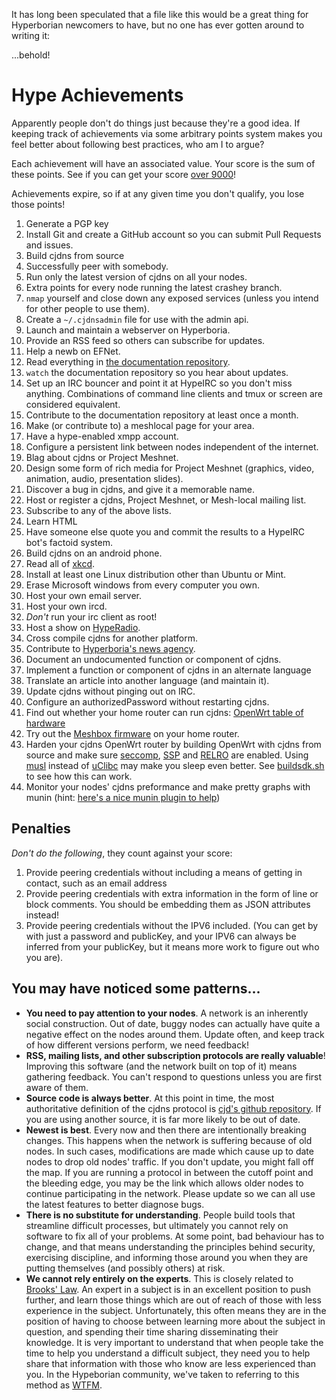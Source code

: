 It has long been speculated that a file like this would be a great thing for Hyperborian newcomers to have, but no one has ever gotten around to writing it:

...behold!

# Hype Achievements

Apparently people don't do things just because they're a good idea. If keeping track of achievements via some arbitrary points system makes you feel better about following best practices, who am I to argue?

Each achievement will have an associated value. Your score is the sum of these points. See if you can get your score [over 9000](http://knowyourmeme.com/memes/its-over-9000)!

Achievements expire, so if at any given time you don't qualify, you lose those points!

1. Generate a PGP key
2. Install Git and create a GitHub account so you can submit Pull Requests and issues.
3. Build cjdns from source
4. Successfully peer with somebody.
5. Run only the latest version of cjdns on all your nodes.
6. Extra points for every node running the latest crashey branch.
7. `nmap` yourself and close down any exposed services (unless you intend for other people to use them).
8. Create a `~/.cjdnsadmin` file for use with the admin api.
9. Launch and maintain a webserver on Hyperboria.
10. Provide an RSS feed so others can subscribe for updates.
11. Help a newb on EFNet.
12. Read everything in [the documentation repository](https://github.com/hyperboria/docs).
13. `watch` the documentation repository so you hear about updates.
14. Set up an IRC bouncer and point it at HypeIRC so you don't miss anything. Combinations of command line clients and tmux or screen are considered equivalent.
15. Contribute to the documentation repository at least once a month.
16. Make (or contribute to) a meshlocal page for your area.
17. Have a hype-enabled xmpp account.
18. Configure a persistent link between nodes independent of the internet.
19. Blag about cjdns or Project Meshnet.
20. Design some form of rich media for Project Meshnet (graphics, video, animation, audio, presentation slides).
21. Discover a bug in cjdns, and give it a memorable name.
22. Host or register a cjdns, Project Meshnet, or Mesh-local mailing list.
23. Subscribe to any of the above lists.
24. Learn HTML
25. Have someone else quote you and commit the results to a HypeIRC bot's factoid system.
26. Build cjdns on an android phone.
27. Read all of [xkcd](http://xkcd.com/).
28. Install at least one Linux distribution other than Ubuntu or Mint.
29. Erase Microsoft windows from every computer you own.
30. Host your own email server.
31. Host your own ircd.
32. _Don't_ run your irc client as root!
33. Host a show on [HypeRadio](http://radio.cynical.us/hostashow.html).
34. Cross compile cjdns for another platform.
35. Contribute to [Hyperboria's news agency](http://news.hyperboria.net/).
36. Document an undocumented function or component of cjdns.
37. Implement a function or component of cjdns in an alternate language
38. Translate an article into another language (and maintain it).
39. Update cjdns without pinging out on IRC.
40. Configure an authorizedPassword without restarting cjdns.
41. Find out whether your home router can run cjdns: [OpenWrt table of hardware](http://wiki.openwrt.org/toh/start)
42. Try out the [Meshbox firmware](https://github.com/seattlemeshnet/meshbox) on your home router.
43. Harden your cjdns OpenWrt router by building OpenWrt with cjdns from source and make sure [seccomp](http://lwn.net/Articles/475043/), [SSP](http://lwn.net/Articles/584225/) and [RELRO](http://tk-blog.blogspot.de/2009/02/relro-not-so-well-known-memory.html) are enabled. Using [musl](http://www.musl-libc.org/) instead of [uClibc](http://www.uclibc.org/) may make you sleep even better. See [buildsdk.sh](https://github.com/SeattleMeshnet/meshbox/blob/master/buildsdk.sh) to see how this can work.
44. Monitor your nodes' cjdns preformance and make pretty graphs with munin (hint: [here's a nice munin plugin to help](https://github.com/thefinn93/munin-plugins/blob/master/cjdns/cjdns_bandwidth.py))

## Penalties

*Don't do the following*, they count against your score:

1. Provide peering credentials without including a means of getting in contact, such as an email address
2. Provide peering credentials with extra information in the form of line or block comments. You should be embedding them as JSON attributes instead!
3. Provide peering credentials without the IPV6 included. (You can get by with just a password and publicKey, and your IPV6 can always be inferred from your publicKey, but it means more work to figure out who you are).


## You may have noticed some patterns...

* **You need to pay attention to your nodes**. A network is an inherently social construction. Out of date, buggy nodes can actually have quite a negative effect on the nodes around them. Update often, and keep track of how different versions perform, we need feedback!
* **RSS, mailing lists, and other subscription protocols are really valuable**! Improving this software (and the network built on top of it) means gathering feedback. You can't respond to questions unless you are first aware of them.
* **Source code is always better**. At this point in time, the most authoritative definition of the cjdns protocol is [cjd's github repository](https://github.com/cjdelisle/cjdns). If you are using another source, it is far more likely to be out of date.
* **Newest is best**. Every now and then there are intentionally breaking changes. This happens when the network is suffering because of old nodes. In such cases, modifications are made which cause up to date nodes to drop old nodes' traffic. If you don't update, you might fall off the map. If you are running a protocol in between the cutoff point and the bleeding edge, you may be the link which allows older nodes to continue participating in the network. Please update so we can all use the latest features to better diagnose bugs.
* **There is no substitute for understanding**. People build tools that streamline difficult processes, but ultimately you cannot rely on software to fix all of your problems. At some point, bad behaviour has to change, and that means understanding the principles behind security, exercising discipline, and informing those around you when they are putting themselves (and possibly others) at risk.
* **We cannot rely entirely on the experts**. This is closely related to [Brooks' Law](https://en.wikipedia.org/wiki/Brooks%27s_law). An expert in a subject is in an excellent position to push further, and learn those things which are out of reach of those with less experience in the subject. Unfortunately, this often means they are in the position of having to choose between learning more about the subject in question, and spending their time sharing disseminating their knowledge. It is very important to understand that when people take the time to help you understand a difficult subject, they need you to help share that information with those who know are less experienced than you. In the Hypeborian community, we've taken to referring to this method as [WTFM](http://www.roaming-initiative.com/blog/posts/wtfm).
